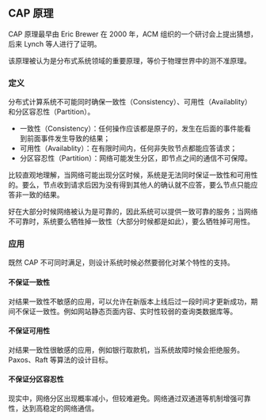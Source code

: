 ## CAP 原理

CAP 原理最早由 Eric Brewer 在 2000 年，ACM 组织的一个研讨会上提出猜想，后来 Lynch 等人进行了证明。

该原理被认为是分布式系统领域的重要原理，等价于物理世界中的测不准原理。

### 定义
分布式计算系统不可能同时确保一致性（Consistency）、可用性（Availablity）和分区容忍性（Partition）。

* 一致性（Consistency）：任何操作应该都是原子的，发生在后面的事件能看到前面事件发生导致的结果；
* 可用性（Availablity）：在有限时间内，任何非失败节点都能应答请求；
* 分区容忍性（Partition）：网络可能发生分区，即节点之间的通信不可保障。

比较直观地理解，当网络可能出现分区时候，系统是无法同时保证一致性和可用性的。要么，节点收到请求后因为没有得到其他人的确认就不应答，要么节点只能应答非一致的结果。

好在大部分时候网络被认为是可靠的，因此系统可以提供一致可靠的服务；当网络不可靠时，系统要么牺牲掉一致性（大部分时候都是如此），要么牺牲掉可用性。

### 应用

既然 CAP 不可同时满足，则设计系统时候必然要弱化对某个特性的支持。

#### 不保证一致性
对结果一致性不敏感的应用，可以允许在新版本上线后过一段时间才更新成功，期间不保证一致性。例如网站静态页面内容、实时性较弱的查询类数据库等。

#### 不保证可用性
对结果一致性很敏感的应用，例如银行取款机，当系统故障时候会拒绝服务。Paxos、Raft 等算法的设计目标。

#### 不保证分区容忍性
现实中，网络分区出现概率减小，但较难避免。网络通过双通道等机制增强可靠性，达到高稳定的网络通信。

